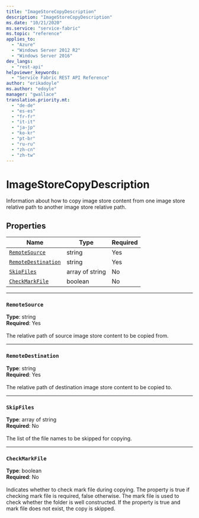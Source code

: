 ```yaml
---
title: "ImageStoreCopyDescription"
description: "ImageStoreCopyDescription"
ms.date: "10/21/2020"
ms.service: "service-fabric"
ms.topic: "reference"
applies_to: 
  - "Azure"
  - "Windows Server 2012 R2"
  - "Windows Server 2016"
dev_langs: 
  - "rest-api"
helpviewer_keywords: 
  - "Service Fabric REST API Reference"
author: "erikadoyle"
ms.author: "edoyle"
manager: "gwallace"
translation.priority.mt: 
  - "de-de"
  - "es-es"
  - "fr-fr"
  - "it-it"
  - "ja-jp"
  - "ko-kr"
  - "pt-br"
  - "ru-ru"
  - "zh-cn"
  - "zh-tw"
---
```

# ImageStoreCopyDescription

Information about how to copy image store content from one image store relative path to another image store relative path.

## Properties
| Name | Type | Required |
| --- | --- | --- |
| [`RemoteSource`](#remotesource) | string | Yes |
| [`RemoteDestination`](#remotedestination) | string | Yes |
| [`SkipFiles`](#skipfiles) | array of string | No |
| [`CheckMarkFile`](#checkmarkfile) | boolean | No |

____
### `RemoteSource`
__Type__: string <br/>
__Required__: Yes<br/>
<br/>
The relative path of source image store content to be copied from.

____
### `RemoteDestination`
__Type__: string <br/>
__Required__: Yes<br/>
<br/>
The relative path of destination image store content to be copied to.

____
### `SkipFiles`
__Type__: array of string <br/>
__Required__: No<br/>
<br/>
The list of the file names to be skipped for copying.

____
### `CheckMarkFile`
__Type__: boolean <br/>
__Required__: No<br/>
<br/>
Indicates whether to check mark file during copying. The property is true if checking mark file is required, false otherwise. The mark file is used to check whether the folder is well constructed. If the property is true and mark file does not exist, the copy is skipped.
